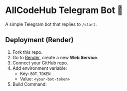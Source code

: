 # AllCodeHub Telegram Bot 🚀

A simple Telegram bot that replies to `/start`.

## Deployment (Render)

1. Fork this repo.
2. Go to [Render](https://render.com), create a new **Web Service**.
3. Connect your GitHub repo.
4. Add environment variable:
   - Key: `BOT_TOKEN`
   - Value: `<your-bot-token>`
5. Build Command:
